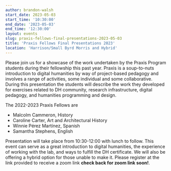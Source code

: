 ```yaml
---
author: brandon-walsh
start_date: 2023-05-03
start_time: '10:30:00'
end_date: '2023-05-03'
end_time: '12:30:00'
layout: events
slug: praxis-fellows-final-presentations-2023-05-03
title: 'Praxis Fellows Final Presentations 2023'
location: 'Harrison/Small Byrd Morris and Hybrid'
---
```


Please join us for a showcase of the work undertaken by the Praxis Program students during their fellowship this past year. Praxis is a soup-to-nuts introduction to digital humanities by way of project-based pedagogy and involves a range of activities, some individual and some collaborative. During this presentation the students will describe the work they developed for exercises related to DH community, research infrastructure, digital pedagogy, and humanities programming and design. 

The 2022-2023 Praxis Fellows are

* Malcolm Cammeron, History
* Caroline Carter, Art and Architectural History
* Winnie Pérez Martínez, Spanish
* Samantha Stephens, English

Presentation will take place from 10:30-12:00 with lunch to follow. This event can serve as a great introduction to digital humanities, the experience of working with the lab, and ways to fulfill the DH certificate. We will also be offering a hybrid option for those unable to make it. Please register at the link provided to receive a zoom link **check back for zoom link soon!**.
